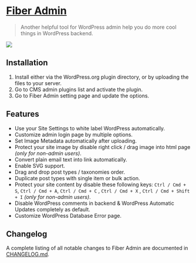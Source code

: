 # [Fiber Admin](https://wordpress.org/plugins/fiber-admin/)

> Another helpful tool for WordPress admin help you do more cool things in WordPress backend.

<img src="https://ps.w.org/fiber-admin/assets/banner-772x250.jpg" />

## Installation

1. Install either via the WordPress.org plugin directory, or by uploading the files to your server.
2. Go to CMS admin plugins list and activate the plugin.
3. Go to Fiber Admin setting page and update the options.

## Features

* Use your Site Settings to white label WordPress automatically.
* Customize admin login page by multiple options.
* Set Image Metadata automatically after uploading.
* Protect your site image by disable right click / drag image into html page *(only for non-admin users)*.
* Convert plain email text into link automatically.
* Enable SVG support.
* Drag and drop post types / taxonomies order.
* Duplicate post types with single item or bulk action.
* Protect your site content by disable these following keys: `Ctrl / Cmd + S`, `Ctrl / Cmd + A`, `Ctrl / Cmd + C`
  , `Ctrl / Cmd + X` , `Ctrl / Cmd + Shift + I` *(only for non-admin users)*.
* Disable WordPress comments in backend & WordPress Automatic Updates completely as default.
* Customize WordPress Database Error page.

## Changelog

A complete listing of all notable changes to Fiber Admin are documented
in [CHANGELOG.md](https://github.com/daomapsieucap/fiber-admin/blob/master/CHANGELOG.md).